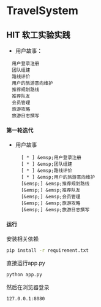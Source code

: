 # TravelSystem
## HIT 软工实验实践

 - 用户故事：
  ~~~
    用户登录注册  
    团队组建  
    路线评价  
    用户的旅游意向维护
    推荐规划路线
    推荐队友
    会员管理
    旅游攻略
    旅游日志撰写
  ~~~

#### 第一轮迭代


- 用户故事
  ~~~
    [ * ] &emsp;用户登录注册
    [ * ] &emsp;团队组建
    [ * ] &emsp;路线评价
    [ * ] &emsp;用户的旅游意向维护
    [&emsp;] &emsp;推荐规划路线
    [&emsp;] &emsp;推荐队友
    [&emsp;] &emsp;会员管理
    [&emsp;] &emsp;旅游攻略
    [&emsp;] &emsp;旅游日志撰写
  ~~~

#### 运行

  安装相关依赖
  ~~~bash
  pip install -r requirement.txt
  ~~~
  直接运行app.py
  ~~~bash
  python app.py
  ~~~
  然后在浏览器登录
  ~~~
  127.0.0.1:8080
  ~~~